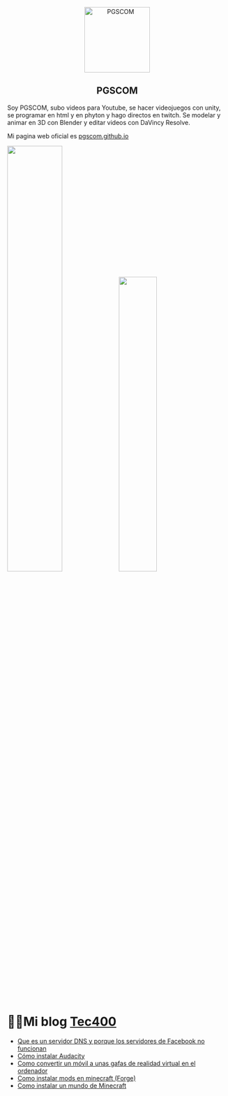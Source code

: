 <p align="center">
 <img width="150px" src="https://avatars.githubusercontent.com/u/69808296" align="center" alt="PGSCOM" />
 <h2 align="center">PGSCOM</h2>
</p>

Soy PGSCOM, subo videos para Youtube, se hacer videojuegos con unity, se programar en html y en phyton y hago directos en twitch. Se modelar y animar en 3D con Blender y editar videos con DaVincy Resolve.

Mi pagina web oficial es  [pgscom.github.io](https://pgscom.github.io)



<p>
 <img width="50%" src="https://github-readme-stats.vercel.app/api?username=PGSCOM&locale=es&show_icons=true&bg_color=30,e96443,904e95&title_color=fff&text_color=fff&include_all_commits=true" />
 <img width=41.6%"  src="https://github-readme-stats.vercel.app/api/top-langs/?username=PGSCOM&layout=compact&locale=es&bg_color=30,904e95,e96443&title_color=fff&text_color=fff" />
</p>

# 👨‍💻Mi blog [Tec400](https://tec400.blogspot.com)
<!-- BLOG-POST-LIST:START -->
- [Que es un servidor DNS y porque los servidores de Facebook no funcionan](https://tec400.blogspot.com/2021/10/que-es-un-servidor-dns-y-porque-los.html)
- [Cómo instalar Audacity](https://tec400.blogspot.com/2021/09/como-instalar-audacity.html)
- [Como convertir un móvil a unas gafas de realidad virtual en el ordenador](https://tec400.blogspot.com/2021/09/como-convertir-un-movil-unas-gafas-de.html)
- [Como instalar mods en minecraft &lpar;Forge&rpar;](https://tec400.blogspot.com/2021/05/como-instalar-mods-en-minecraft-forge.html)
- [Como instalar un mundo de Minecraft](https://tec400.blogspot.com/2021/05/como-instalar-un-mundo-de-minecraft.html)
<!-- BLOG-POST-LIST:END -->

<!--
**PGSCOM/PGSCOM** is a ✨ _special_ ✨ repository because its `README.md` (this file) appears on your GitHub profile.

Here are some ideas to get you started:

- 🔭 I’m currently working on ...
- 🌱 I’m currently learning ...
- 👯 I’m looking to collaborate on ...
- 🤔 I’m looking for help with ...
- 💬 Ask me about ...
- 📫 How to reach me: ...
- 😄 Pronouns: ...
- ⚡ Fun fact: ...
-->
